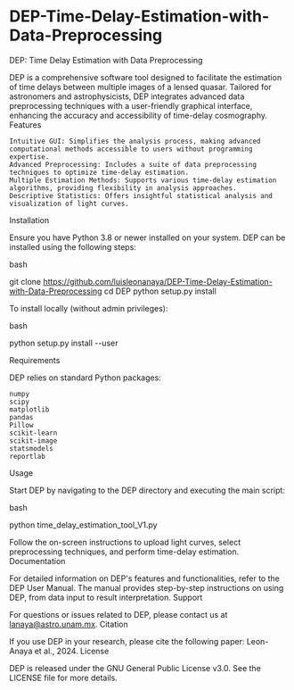 # DEP-Time-Delay-Estimation-with-Data-Preprocessing
DEP: Time Delay Estimation with Data Preprocessing

DEP is a comprehensive software tool designed to facilitate the estimation of time delays between multiple images of a lensed quasar. Tailored for astronomers and astrophysicists, DEP integrates advanced data preprocessing techniques with a user-friendly graphical interface, enhancing the accuracy and accessibility of time-delay cosmography.
Features

    Intuitive GUI: Simplifies the analysis process, making advanced computational methods accessible to users without programming expertise.
    Advanced Preprocessing: Includes a suite of data preprocessing techniques to optimize time-delay estimation.
    Multiple Estimation Methods: Supports various time-delay estimation algorithms, providing flexibility in analysis approaches.
    Descriptive Statistics: Offers insightful statistical analysis and visualization of light curves.

Installation

Ensure you have Python 3.8 or newer installed on your system. DEP can be installed using the following steps:

bash

git clone https://github.com/luisleonanaya/DEP-Time-Delay-Estimation-with-Data-Preprocessing 
cd DEP
python setup.py install

To install locally (without admin privileges):

bash

python setup.py install --user

Requirements

DEP relies on standard Python packages:

    numpy
    scipy
    matplotlib
    pandas
    Pillow
    scikit-learn
    scikit-image
    statsmodels
    reportlab

Usage

Start DEP by navigating to the DEP directory and executing the main script:

bash

python time_delay_estimation_tool_V1.py

Follow the on-screen instructions to upload light curves, select preprocessing techniques, and perform time-delay estimation.
Documentation

For detailed information on DEP's features and functionalities, refer to the DEP User Manual. The manual provides step-by-step instructions on using DEP, from data input to result interpretation.
Support

For questions or issues related to DEP, please contact us at lanaya@astro.unam.mx.
Citation

If you use DEP in your research, please cite the following paper: Leon-Anaya et al., 2024.
License

DEP is released under the GNU General Public License v3.0. See the LICENSE file for more details.
